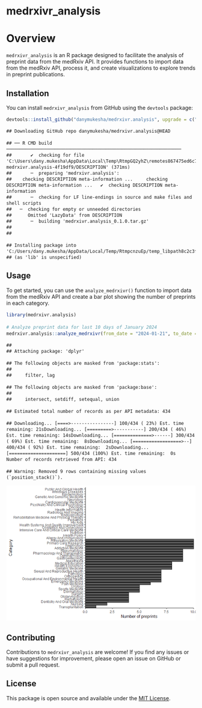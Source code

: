 medrxivr_analysis
================

# Overview

`medrxivr_analysis` is an R package designed to facilitate the analysis
of preprint data from the medRxiv API. It provides functions to import
data from the medRxiv API, process it, and create visualizations to
explore trends in preprint publications.

## Installation

You can install `medrxivr_analysis` from GitHub using the `devtools`
package:

``` r
devtools::install_github("danymukesha/medrxivr.analysis", upgrade = c("never"),)
```

    ## Downloading GitHub repo danymukesha/medrxivr.analysis@HEAD

    ## ── R CMD build ─────────────────────────────────────────────────────────────────
    ##       ✔  checking for file 'C:\Users\dany.mukesha\AppData\Local\Temp\RtmpGQ2yhZ\remotes867475ed6c7c\danymukesha-medrxivr.analysis-4f19df9/DESCRIPTION' (371ms)
    ##       ─  preparing 'medrxivr.analysis':
    ##    checking DESCRIPTION meta-information ...     checking DESCRIPTION meta-information ...   ✔  checking DESCRIPTION meta-information
    ##       ─  checking for LF line-endings in source and make files and shell scripts
    ##   ─  checking for empty or unneeded directories
    ##      Omitted 'LazyData' from DESCRIPTION
    ##       ─  building 'medrxivr.analysis_0.1.0.tar.gz'
    ##      
    ## 

    ## Installing package into 'C:/Users/dany.mukesha/AppData/Local/Temp/RtmpcnzuEp/temp_libpath8c2c3fc95eb1'
    ## (as 'lib' is unspecified)

## Usage

To get started, you can use the `analyze_medrxivr()` function to import
data from the medRxiv API and create a bar plot showing the number of
preprints in each category.

``` r
library(medrxivr.analysis)

# Analyze preprint data for last 10 days of January 2024
medrxivr.analysis::analyze_medrxivr(from_date = "2024-01-21", to_date = "2024-01-31")
```

    ## 
    ## Attaching package: 'dplyr'

    ## The following objects are masked from 'package:stats':
    ## 
    ##     filter, lag

    ## The following objects are masked from 'package:base':
    ## 
    ##     intersect, setdiff, setequal, union

    ## Estimated total number of records as per API metadata: 434

    ## Downloading... [====>----------------] 100/434 ( 23%) Est. time remaining: 21sDownloading... [=========>-----------] 200/434 ( 46%) Est. time remaining: 14sDownloading... [==============>------] 300/434 ( 69%) Est. time remaining:  8sDownloading... [==================>--] 400/434 ( 92%) Est. time remaining:  2sDownloading... [=====================] 500/434 (100%) Est. time remaining:  0s                                                                              Number of records retrieved from API: 434

    ## Warning: Removed 9 rows containing missing values (`position_stack()`).

![](README_files/figure-gfm/Analyzing%20preprint%20publications-1.png)<!-- -->

## Contributing

Contributions to `medrxivr_analysis` are welcome! If you find any issues
or have suggestions for improvement, please open an issue on GitHub or
submit a pull request.

## License

This package is open source and available under the [MIT
License](https://opensource.org/licenses/MIT).
